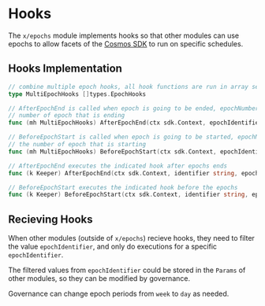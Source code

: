 <!--
order: 5
-->

# Hooks

The `x/epochs` module implements hooks so that other modules can use epochs to allow facets of the [Cosmos SDK](https://github.com/cosmos/cosmos-sdk) to run on specific schedules.

## Hooks Implementation

```go
// combine multiple epoch hooks, all hook functions are run in array sequence
type MultiEpochHooks []types.EpochHooks

// AfterEpochEnd is called when epoch is going to be ended, epochNumber is the
// number of epoch that is ending
func (mh MultiEpochHooks) AfterEpochEnd(ctx sdk.Context, epochIdentifier string, epochNumber int64) {...}

// BeforeEpochStart is called when epoch is going to be started, epochNumber is
// the number of epoch that is starting
func (mh MultiEpochHooks) BeforeEpochStart(ctx sdk.Context, epochIdentifier string, epochNumber int64) {...}

// AfterEpochEnd executes the indicated hook after epochs ends
func (k Keeper) AfterEpochEnd(ctx sdk.Context, identifier string, epochNumber int64) {...}

// BeforeEpochStart executes the indicated hook before the epochs
func (k Keeper) BeforeEpochStart(ctx sdk.Context, identifier string, epochNumber int64) {...}
```

## Recieving Hooks

When other modules (outside of `x/epochs`) recieve hooks, they need to filter the value `epochIdentifier`, and only do executions for a specific `epochIdentifier`.

The filtered values from `epochIdentifier` could be stored in the `Params` of other modules, so they can be modified by governance.

Governance can change epoch periods from `week` to `day` as needed.
